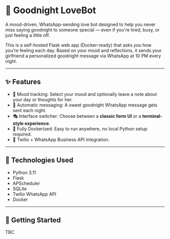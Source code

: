 # 💌 Goodnight LoveBot

A mood-driven, WhatsApp-sending love bot designed to help you never miss saying goodnight to someone special — even if you're tired, busy, or just feeling a little off.

This is a self-hosted Flask web app (Docker-ready) that asks *you* how you're feeling each day. Based on your mood and reflections, it sends your girlfriend a personalized goodnight message via WhatsApp at 10 PM every night.

---

## ✨ Features

- 🧠 Mood tracking: Select your mood and optionally leave a note about your day or thoughts for her.
- 💬 Automatic messaging: A sweet goodnight WhatsApp message gets sent each night.
- 🎭 Interface switcher: Choose between a **classic form UI** or a **terminal-style experience**.
- 🐳 Fully Dockerized: Easy to run anywhere, no local Python setup required.
- 💬 Twilio + WhatsApp Business API integration.

---

## 🧰 Technologies Used

- Python 3.11
- Flask
- APScheduler
- SQLite
- Twilio WhatsApp API
- Docker

---

## 🚀 Getting Started

TBC
